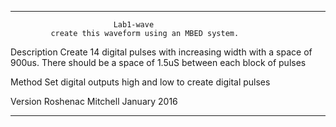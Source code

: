 *******************************************************************
                           Lab1-wave
             create this waveform using an MBED system.

 Description
    Create 14 digital pulses with increasing width with a space of 900us.
    There should be a space of 1.5uS between each block of pulses

 Method
    Set digital outputs high and low to create digital pulses

 Version
    Roshenac Mitchell  January 2016
*******************************************************************
